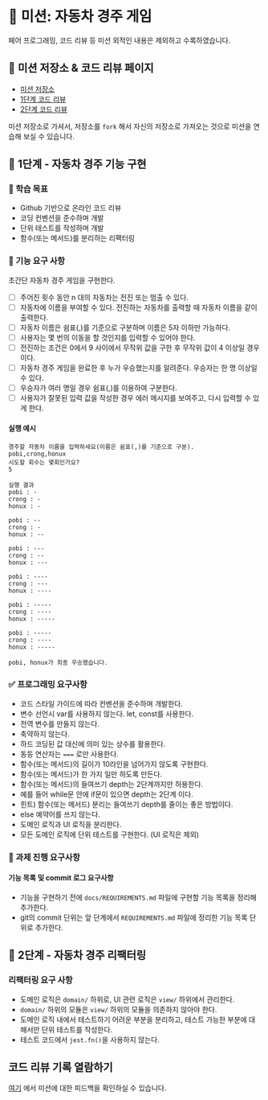 # 🚀 미션: 자동차 경주 게임

페어 프로그래밍, 코드 리뷰 등 미션 외적인 내용은 제외하고 수록하였습니다.

## 📜 미션 저장소 & 코드 리뷰 페이지

- [미션 저장소](https://github.com/woowacourse/javascript-racingcar)
- [1단계 코드 리뷰](https://github.com/woowacourse/javascript-racingcar/pulls?q=is%3Apr+is%3Aclosed+1%EB%8B%A8%EA%B3%84+in%3Atitle)
- [2단계 코드 리뷰](https://github.com/woowacourse/javascript-racingcar/pulls?q=is%3Apr+is%3Aclosed+2%EB%8B%A8%EA%B3%84+in%3Atitle)

미션 저장소로 가셔서, 저장소를 `fork` 해서 자신의 저장소로 가져오는 것으로 미션을 연습해 보실 수 있습니다.

## 🚀 1단계 - 자동차 경주 기능 구현

### 📍 학습 목표

- Github 기반으로 온라인 코드 리뷰
- 코딩 컨벤션을 준수하며 개발
- 단위 테스트를 작성하며 개발
- 함수(또는 메서드)를 분리하는 리팩터링

### 🎯 기능 요구 사항

초간단 자동차 경주 게임을 구현한다.

- [ ] 주어진 횟수 동안 n 대의 자동차는 전진 또는 멈출 수 있다.
- [ ] 자동차에 이름을 부여할 수 있다. 전진하는 자동차를 출력할 때 자동차 이름을 같이 출력한다.
- [ ] 자동차 이름은 쉼표(,)를 기준으로 구분하며 이름은 5자 이하만 가능하다.
- [ ] 사용자는 몇 번의 이동을 할 것인지를 입력할 수 있어야 한다.
- [ ] 전진하는 조건은 0에서 9 사이에서 무작위 값을 구한 후 무작위 값이 4 이상일 경우이다.
- [ ] 자동차 경주 게임을 완료한 후 누가 우승했는지를 알려준다. 우승자는 한 명 이상일 수 있다.
- [ ] 우승자가 여러 명일 경우 쉼표(,)를 이용하여 구분한다.
- [ ] 사용자가 잘못된 입력 값을 작성한 경우 에러 메시지를 보여주고, 다시 입력할 수 있게 한다.

#### 실행 예시

```
경주할 자동차 이름을 입력하세요(이름은 쉼표(,)를 기준으로 구분).
pobi,crong,honux
시도할 회수는 몇회인가요?
5

실행 결과
pobi : -
crong : -
honux : -

pobi : --
crong : -
honux : --

pobi : ---
crong : --
honux : ---

pobi : ----
crong : ---
honux : ----

pobi : -----
crong : ----
honux : -----

pobi : -----
crong : ----
honux : -----

pobi, honux가 최종 우승했습니다.
```

### ✅ 프로그래밍 요구사항

- 코드 스타일 가이드에 따라 컨벤션을 준수하며 개발한다.
- 변수 선언시 var를 사용하지 않는다. let, const를 사용한다.
- 전역 변수를 만들지 않는다.
- 축약하지 않는다.
- 하드 코딩된 값 대신에 의미 있는 상수를 활용한다.
- 동등 연산자는 `===` 로만 사용한다.
- 함수(또는 메서드)의 길이가 10라인을 넘어가지 않도록 구현한다.
- 함수(또는 메서드)가 한 가지 일만 하도록 만든다.
- 함수(또는 메서드)의 들여쓰기 depth는 2단계까지만 허용한다.
- 예를 들어 while문 안에 if문이 있으면 depth는 2단계 이다.
- 힌트) 함수(또는 메서드) 분리는 들여쓰기 depth를 줄이는 좋은 방법이다.
- else 예약어를 쓰지 않는다.
- 도메인 로직과 UI 로직을 분리한다.
- 모든 도메인 로직에 단위 테스트를 구현한다. (UI 로직은 제외)

### 📝 과제 진행 요구사항

#### 기능 목록 및 commit 로그 요구사항

- 기능을 구현하기 전에 `docs/REQUIREMENTS.md` 파일에 구현할 기능 목록을 정리해 추가한다.
- git의 commit 단위는 앞 단계에서 `REQUIREMENTS.md` 파일에 정리한 기능 목록 단위로 추가한다.

## 🚀 2단계 - 자동차 경주 리팩터링

### 리팩터링 요구 사항

- 도메인 로직은 `domain/` 하위로, UI 관련 로직은 `view/` 하위에서 관리한다.
- `domain/` 하위의 모듈은 `view/` 하위의 모듈을 의존하지 않아야 한다.
- 도메인 로직 내에서 테스트하기 어려운 부분을 분리하고, 테스트 가능한 부분에 대해서만 단위 테스트를 작성한다.
- 테스트 코드에서 `jest.fn()`을 사용하지 않는다.

## 코드 리뷰 기록 열람하기

[여기](https://github.com/woowacourse/javascript-racingcar/pulls?q=is%3Apr+is%3Aclosed) 에서 미션에 대한 피드백을 확인하실 수 있습니다.
